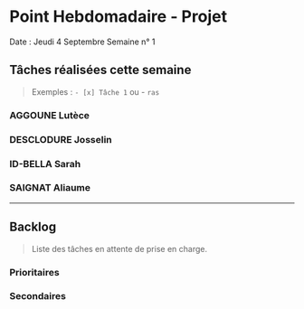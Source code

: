 # Point Hebdomadaire - Projet

Date : Jeudi 4 Septembre
Semaine n° 1

## Tâches réalisées cette semaine

> Exemples : `- [x] Tâche 1` ou - `ras`

### AGGOUNE Lutèce

### DESCLODURE Josselin

### ID-BELLA Sarah

### SAIGNAT Aliaume

---

## Backlog

> Liste des tâches en attente de prise en charge.

### Prioritaires

### Secondaires